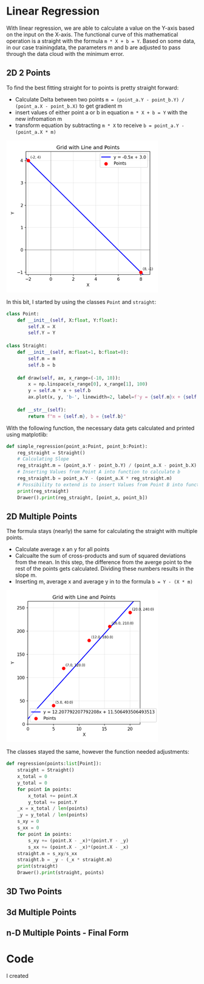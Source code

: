 # Linear Regression

With linear regression, we are able to calculate a value on the Y-axis based on the input on the X-axis. The functional curve of this mathematical operation is a straight with the formula `m * X + b = Y`. Based on some data, in our case trainingdata, the parameters m and b are adjusted to pass through the data cloud with the minimum error.

## 2D 2 Points

To find the best fitting straight for to points is pretty straight forward:
- Calculate Delta between two points `m = (point_a.Y - point_b.Y) / (point_a.X - point_b.X)` to get gradient m
- insert values of either point a or b in equation `m * X + b = Y` with the new infromation m
- transform equation by subtracting `m * X` to receive `b = point_a.Y - (point_a.X * m)`

<img src='pictures/simple_twopoint_regression.png' alt='simple regression' style='width:400px;'>

In this bit, I started by using the classes `Point` and `straight`:
```Python
class Point:
    def __init__(self, X:float, Y:float):
        self.X = X
        self.Y = Y

class Straight:
    def __init__(self, m:float=1, b:float=0):
        self.m = m
        self.b = b

    def draw(self, ax, x_range=(-10, 10)):
        x = np.linspace(x_range[0], x_range[1], 100)
        y = self.m * x + self.b
        ax.plot(x, y, 'b-', linewidth=2, label=f'y = {self.m}x + {self.b}')

    def __str__(self):
        return f"m = {self.m}, b = {self.b}"
```

With the following function, the necessary data gets calculated and printed using matplotlib:
```Python
def simple_regression(point_a:Point, point_b:Point):
    reg_straight = Straight()
    # Calculating Slope
    reg_straight.m = (point_a.Y - point_b.Y) / (point_a.X - point_b.X)
    # Inserting Values from Point A into function to calculate b
    reg_straight.b = point_a.Y - (point_a.X * reg_straight.m)
    # Possibility to extend is to insert Values from Point B into function and check, if b is still the same
    print(reg_straight)
    Drawer().print(reg_straight, [point_a, point_b])
```

## 2D Multiple Points

The formula stays (nearly) the same for calculating the straight with multiple points.
- Calculate average x an y for all points
- Calcualte the sum of cross-products and sum of squared deviations from the mean. In this step, the difference from the averge point to the rest of the points gets calculated. Dividing these numbers results in the slope m.
- Inserting m, average x and average y in to the formula `b = Y - (X * m)`

<img src='pictures/fivepoint_regression.png' alt='5 point regression' style='width:400px;'>

The classes stayed the same, however the function needed adjustments:
```Python
def regression(points:list[Point]):
    straight = Straight()
    x_total = 0
    y_total = 0 
    for point in points:
        x_total += point.X
        y_total += point.Y
    _x = x_total / len(points)
    _y = y_total / len(points)
    s_xy = 0
    s_xx = 0
    for point in points:
        s_xy += (point.X - _x)*(point.Y - _y)
        s_xx += (point.X - _x)*(point.X - _x)
    straight.m = s_xy/s_xx
    straight.b = _y - (_x * straight.m)
    print(straight)
    Drawer().print(straight, points)
```
## 3D Two Points

## 3d Multiple Points

## n-D Multiple Points - Final Form

# Code
I created
